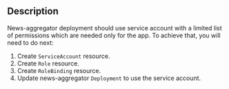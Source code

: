 ## Description

News-aggregator deployment should use service account with a limited list of permissions which are needed only for the app.
To achieve that, you will need to do next:
1. Create `ServiceAccount` resource.
2. Create `Role` resource.
3. Create `RoleBinding` resource.
4. Update news-aggregator `Deployment` to use the service account.
